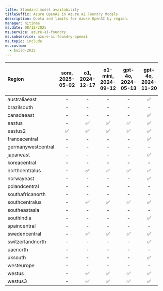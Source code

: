 ```yaml
---
title: Standard model availability
titleSuffix: Azure OpenAI in Azure AI Foundry Models
description: Quota and limits for Azure OpenAI by region.
manager: nitinme
ms.date: 08/12/2025
ms.service: azure-ai-foundry
ms.subservice: azure-ai-foundry-openai
ms.topic: include
ms.custom:
  - build-2025
---
```



| **Region**     | **sora**, **2025-05-02**   | **o1**, **2024-12-17**   | **o1-mini**, **2024-09-12**   | **gpt-4o**, **2024-05-13**   | **gpt-4o**, **2024-11-20**   | **gpt-4o**, **2024-08-06**   | **gpt-4o-mini**, **2024-07-18**   | **gpt-4**, **turbo-2024-04-09**   | **gpt-35-turbo**, **1106**   | **gpt-35-turbo**, **0125**   | **gpt-35-turbo-instruct**, **0914**   | **text-embedding-3-small**, **1**   | **text-embedding-3-large**, **1**   | **text-embedding-ada-002**, **1**   | **text-embedding-ada-002**, **2**   | **dall-e-3**, **3.0**   | **tts**, **001**   | **tts-hd**, **001**   | **whisper**, **001**   |
|:-------------------|:------------------------:|:----------------------:|:---------------------------:|:--------------------------:|:--------------------------:|:--------------------------:|:-------------------------------:|:-------------------------------:|:--------------------------:|:--------------------------:|:-----------------------------------:|:---------------------------------:|:---------------------------------:|:---------------------------------:|:---------------------------------:|:---------------------:|:----------------:|:-------------------:|:--------------------:|
| australiaeast      | -                    | -                  | -                       | -                      | ✅                       | -                      | -                           | -                           | ✅                       | ✅                       | -                               | ✅                              | ✅                              | -                             | ✅                              | ✅                  | -            | -               | -                |
| brazilsouth        | -                    | -                  | -                       | -                      | -                      | -                      | -                           | -                           | -                      | -                      | -                               | -                             | -                             | -                             | ✅                              | -                 | -            | -               | -                |
| canadaeast         | -                    | -                  | -                       | -                      | ✅                       | -                      | -                           | -                           | ✅                       | ✅                       | -                               | ✅                              | ✅                              | -                             | ✅                              | -                 | -            | -               | -                |
| eastus             | -                    | ✅                   | ✅                        | ✅                       | ✅                       | ✅                       | ✅                            | ✅                            | -                      | ✅                       | ✅                                | ✅                              | ✅                              | ✅                              | ✅                              | ✅                  | -            | -               | -                |
| eastus2            | ✅                     | ✅                   | ✅                        | ✅                       | ✅                       | ✅                       | ✅                            | ✅                            | -                      | ✅                       | -                               | ✅                              | ✅                              | -                             | ✅                              | -                 | -            | -               | ✅                 |
| francecentral      | -                    | -                  | -                       | -                      | ✅                       | -                      | -                           | -                           | ✅                       | ✅                       | -                               | -                             | ✅                              | -                             | ✅                              | -                 | -            | -               | -                |
| germanywestcentral | -                    | -                  | -                       | -                      | -                      | -                      | -                           | -                           | -                      | -                      | -                               | -                             | ✅                              | -                             | -                             | -                 | -            | -               | -                |
| japaneast          | -                    | -                  | -                       | -                      | ✅                       | -                      | -                           | -                           | -                      | ✅                       | -                               | ✅                              | ✅                              | -                             | ✅                              | -                 | -            | -               | -                |
| koreacentral       | -                    | -                  | -                       | -                      | -                      | -                      | -                           | -                           | -                      | -                      | -                               | -                             | ✅                              | -                             | -                             | -                 | -            | -               | -                |
| northcentralus     | -                    | ✅                   | ✅                        | ✅                       | ✅                       | ✅                       | ✅                            | ✅                            | -                      | ✅                       | -                               | -                             | -                             | -                             | ✅                              | -                 | ✅             | ✅                | ✅                 |
| norwayeast         | -                    | -                  | -                       | -                      | ✅                       | -                      | -                           | -                           | -                      | -                      | -                               | -                             | ✅                              | -                             | ✅                              | -                 | -            | -               | ✅                 |
| polandcentral      | -                    | -                  | -                       | -                      | -                      | -                      | -                           | -                           | -                      | -                      | -                               | -                             | ✅                              | -                             | -                             | -                 | -            | -               | -                |
| southafricanorth   | -                    | -                  | -                       | -                      | -                      | -                      | -                           | -                           | -                      | -                      | -                               | -                             | ✅                              | -                             | ✅                              | -                 | -            | -               | -                |
| southcentralus     | -                    | ✅                   | ✅                        | ✅                       | ✅                       | ✅                       | ✅                            | ✅                            | -                      | ✅                       | -                               | -                             | -                             | ✅                              | ✅                              | -                 | -            | -               | -                |
| southeastasia      | -                    | -                  | -                       | -                      | -                      | -                      | -                           | -                           | -                      | -                      | -                               | -                             | ✅                              | -                             | -                             | -                 | -            | -               | -                |
| southindia         | -                    | -                  | -                       | -                      | ✅                       | -                      | -                           | -                           | ✅                       | ✅                       | -                               | -                             | ✅                              | -                             | ✅                              | -                 | -            | -               | ✅                 |
| spaincentral       | -                    | -                  | -                       | -                      | -                      | -                      | -                           | -                           | -                      | -                      | -                               | -                             | ✅                              | -                             | -                             | -                 | -            | -               | -                |
| swedencentral      | -                    | ✅                   | ✅                        | ✅                       | ✅                       | ✅                       | ✅                            | ✅                            | ✅                       | ✅                       | ✅                                | -                             | ✅                              | -                             | ✅                              | ✅                  | ✅             | ✅                | ✅                 |
| switzerlandnorth   | -                    | -                  | -                       | -                      | ✅                       | -                      | -                           | -                           | -                      | ✅                       | -                               | ✅                              | ✅                              | -                             | ✅                              | -                 | -            | -               | ✅                 |
| uaenorth           | -                    | -                  | -                       | -                      | -                      | -                      | -                           | -                           | -                      | -                      | -                               | ✅                              | ✅                              | -                             | ✅                              | -                 | -            | -               | ✅                 |
| uksouth            | -                    | -                  | -                       | -                      | ✅                       | -                      | -                           | -                           | ✅                       | ✅                       | -                               | -                             | ✅                              | -                             | ✅                              | -                 | -            | -               | -                |
| westeurope         | -                    | -                  | -                       | -                      | -                      | -                      | -                           | -                           | -                      | ✅                       | -                               | -                             | -                             | -                             | ✅                              | -                 | -            | -               | ✅                 |
| westus             | -                    | ✅                   | ✅                        | ✅                       | ✅                       | ✅                       | ✅                            | ✅                            | ✅                       | ✅                       | -                               | ✅                              | -                             | -                             | ✅                              | -                 | -            | -               | -                |
| westus3            | -                    | ✅                   | ✅                        | ✅                       | ✅                       | ✅                       | ✅                            | ✅                            | -                      | ✅                       | -                               | -                             | ✅                              | -                             | ✅                              | -                 | ✅             | ✅                | -                |
